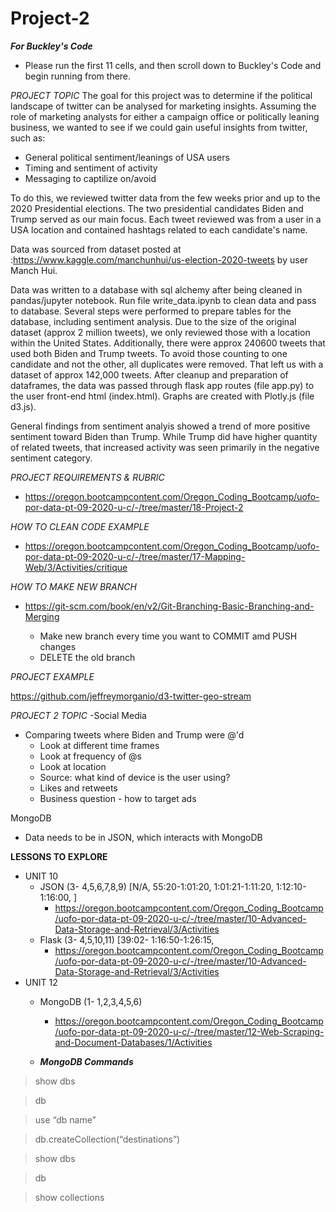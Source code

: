 # Project-2

***For Buckley's Code***

- Please run the first 11 cells, and then scroll down to Buckley's Code and begin running from there.


*PROJECT TOPIC*
The goal for this project was to determine if the political landscape of twitter can be analysed for marketing insights. Assuming the role of marketing analysts for either a campaign office or politically leaning business, we wanted to see if we could gain useful insights from twitter, such as:

- General political sentiment/leanings of USA users
- Timing and sentiment of activity
- Messaging to captilize on/avoid

To do this, we reviewed twitter data from the few weeks prior and up to the 2020 Presidential elections. The two presidential candidates Biden and Trump served as our main focus. Each tweet reviewed was from a user in a USA location and contained hashtags related to each candidate's name. 

Data was sourced from dataset posted at :https://www.kaggle.com/manchunhui/us-election-2020-tweets
by user Manch Hui.

Data was written to a database with sql alchemy after being cleaned in pandas/jupyter notebook. Run file write_data.ipynb to clean data and pass to database. Several steps were performed to prepare tables for the database, including sentiment analysis. Due to the size of the original dataset (approx 2 million tweets), we only reviewed those with a location within the United States. Additionally, there were approx 240600 tweets that used both Biden and Trump tweets. To avoid those counting to one candidate and not the other, all duplicates were removed. That left us with a dataset of approx 142,000 tweets. After cleanup and preparation of dataframes, the data was passed through flask app routes (file app.py) to the user front-end html (index.html). Graphs are created with Plotly.js (file d3.js). 

General findings from sentiment analyis showed a trend of more positive sentiment toward Biden than Trump. While Trump did have higher quantity of related tweets, that increased activity was seen primarily in the negative sentiment category. 


*PROJECT REQUIREMENTS & RUBRIC*
- https://oregon.bootcampcontent.com/Oregon_Coding_Bootcamp/uofo-por-data-pt-09-2020-u-c/-/tree/master/18-Project-2

*HOW TO CLEAN CODE EXAMPLE*
- https://oregon.bootcampcontent.com/Oregon_Coding_Bootcamp/uofo-por-data-pt-09-2020-u-c/-/tree/master/17-Mapping-Web/3/Activities/critique

*HOW TO MAKE NEW BRANCH*
- https://git-scm.com/book/en/v2/Git-Branching-Basic-Branching-and-Merging
  
   - Make new branch every time you want to COMMIT amd PUSH changes
   - DELETE the old branch
    
*PROJECT EXAMPLE*

https://github.com/jeffreymorganio/d3-twitter-geo-stream

*PROJECT 2 TOPIC*
-Social Media
  - Comparing tweets where Biden and Trump were @'d
    - Look at different time frames
    - Look at frequency of @s
    - Look at location
    - Source: what kind of device is the user using?
    - Likes and retweets
    - Business question - how to target ads
 
MongoDB
  - Data needs to be in JSON, which interacts with MongoDB
  
**LESSONS TO EXPLORE**
  - UNIT 10
    - JSON (3- 4,5,6,7,8,9) [N/A, 55:20-1:01:20, 1:01:21-1:11:20, 1:12:10-1:16:00, ]
      - https://oregon.bootcampcontent.com/Oregon_Coding_Bootcamp/uofo-por-data-pt-09-2020-u-c/-/tree/master/10-Advanced-Data-Storage-and-Retrieval/3/Activities
    - Flask (3- 4,5,10,11) [39:02-    1:16:50-1:26:15,
      - https://oregon.bootcampcontent.com/Oregon_Coding_Bootcamp/uofo-por-data-pt-09-2020-u-c/-/tree/master/10-Advanced-Data-Storage-and-Retrieval/3/Activities
  - UNIT 12 
    - MongoDB (1- 1,2,3,4,5,6)
      - https://oregon.bootcampcontent.com/Oregon_Coding_Bootcamp/uofo-por-data-pt-09-2020-u-c/-/tree/master/12-Web-Scraping-and-Document-Databases/1/Activities
      
    - ***MongoDB Commands***

> show dbs

> db

> use “db name”

> db.createCollection(“destinations”)

> show dbs	

> db

> show collections

>


   
   
    

